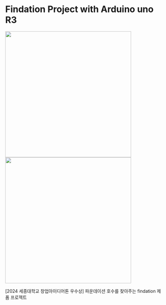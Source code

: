 # Findation Project with Arduino uno R3
<img src="https://github.com/user-attachments/assets/4847348a-7d47-415c-9e90-a2f5bccb466c" width="400" height="400"/>
<img src="https://github.com/user-attachments/assets/e0424a0c-faf1-4da6-899f-f81018cd8ed0" width="400" height="400"/>


[2024 세종대학교 창업아이디어톤 우수상] 파운데이션 호수를 찾아주는 findation 제품 프로젝트
